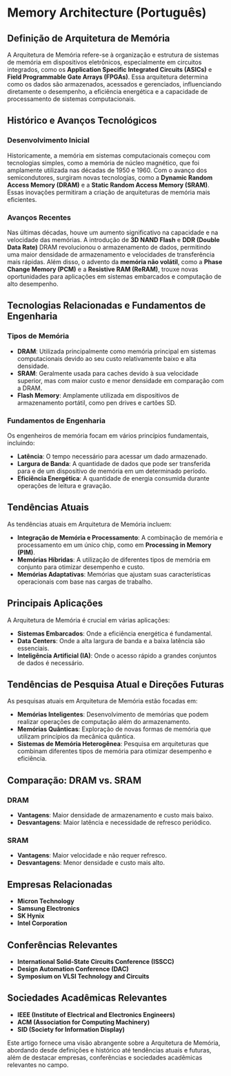 # Memory Architecture (Português)

## Definição de Arquitetura de Memória

A Arquitetura de Memória refere-se à organização e estrutura de sistemas de memória em dispositivos eletrônicos, especialmente em circuitos integrados, como os **Application Specific Integrated Circuits (ASICs)** e **Field Programmable Gate Arrays (FPGAs)**. Essa arquitetura determina como os dados são armazenados, acessados e gerenciados, influenciando diretamente o desempenho, a eficiência energética e a capacidade de processamento de sistemas computacionais.

## Histórico e Avanços Tecnológicos

### Desenvolvimento Inicial

Historicamente, a memória em sistemas computacionais começou com tecnologias simples, como a memória de núcleo magnético, que foi amplamente utilizada nas décadas de 1950 e 1960. Com o avanço dos semicondutores, surgiram novas tecnologias, como a **Dynamic Random Access Memory (DRAM)** e a **Static Random Access Memory (SRAM)**. Essas inovações permitiram a criação de arquiteturas de memória mais eficientes.

### Avanços Recentes

Nas últimas décadas, houve um aumento significativo na capacidade e na velocidade das memórias. A introdução de **3D NAND Flash** e **DDR (Double Data Rate)** DRAM revolucionou o armazenamento de dados, permitindo uma maior densidade de armazenamento e velocidades de transferência mais rápidas. Além disso, o advento da **memória não volátil**, como a **Phase Change Memory (PCM)** e a **Resistive RAM (ReRAM)**, trouxe novas oportunidades para aplicações em sistemas embarcados e computação de alto desempenho.

## Tecnologias Relacionadas e Fundamentos de Engenharia

### Tipos de Memória

- **DRAM**: Utilizada principalmente como memória principal em sistemas computacionais devido ao seu custo relativamente baixo e alta densidade.
- **SRAM**: Geralmente usada para caches devido à sua velocidade superior, mas com maior custo e menor densidade em comparação com a DRAM.
- **Flash Memory**: Amplamente utilizada em dispositivos de armazenamento portátil, como pen drives e cartões SD.
  
### Fundamentos de Engenharia

Os engenheiros de memória focam em vários princípios fundamentais, incluindo:

- **Latência**: O tempo necessário para acessar um dado armazenado.
- **Largura de Banda**: A quantidade de dados que pode ser transferida para e de um dispositivo de memória em um determinado período.
- **Eficiência Energética**: A quantidade de energia consumida durante operações de leitura e gravação.

## Tendências Atuais

As tendências atuais em Arquitetura de Memória incluem:

- **Integração de Memória e Processamento**: A combinação de memória e processamento em um único chip, como em **Processing in Memory (PIM)**.
- **Memórias Híbridas**: A utilização de diferentes tipos de memória em conjunto para otimizar desempenho e custo.
- **Memórias Adaptativas**: Memórias que ajustam suas características operacionais com base nas cargas de trabalho.

## Principais Aplicações

A Arquitetura de Memória é crucial em várias aplicações:

- **Sistemas Embarcados**: Onde a eficiência energética é fundamental.
- **Data Centers**: Onde a alta largura de banda e a baixa latência são essenciais.
- **Inteligência Artificial (IA)**: Onde o acesso rápido a grandes conjuntos de dados é necessário.

## Tendências de Pesquisa Atual e Direções Futuras

As pesquisas atuais em Arquitetura de Memória estão focadas em:

- **Memórias Inteligentes**: Desenvolvimento de memórias que podem realizar operações de computação além do armazenamento.
- **Memórias Quânticas**: Exploração de novas formas de memória que utilizam princípios da mecânica quântica.
- **Sistemas de Memória Heterogênea**: Pesquisa em arquiteturas que combinam diferentes tipos de memória para otimizar desempenho e eficiência.

## Comparação: DRAM vs. SRAM

### DRAM

- **Vantagens**: Maior densidade de armazenamento e custo mais baixo.
- **Desvantagens**: Maior latência e necessidade de refresco periódico.

### SRAM

- **Vantagens**: Maior velocidade e não requer refresco.
- **Desvantagens**: Menor densidade e custo mais alto.

## Empresas Relacionadas

- **Micron Technology**
- **Samsung Electronics**
- **SK Hynix**
- **Intel Corporation**

## Conferências Relevantes

- **International Solid-State Circuits Conference (ISSCC)**
- **Design Automation Conference (DAC)**
- **Symposium on VLSI Technology and Circuits**

## Sociedades Acadêmicas Relevantes

- **IEEE (Institute of Electrical and Electronics Engineers)**
- **ACM (Association for Computing Machinery)**
- **SID (Society for Information Display)**

Este artigo fornece uma visão abrangente sobre a Arquitetura de Memória, abordando desde definições e histórico até tendências atuais e futuras, além de destacar empresas, conferências e sociedades acadêmicas relevantes no campo.